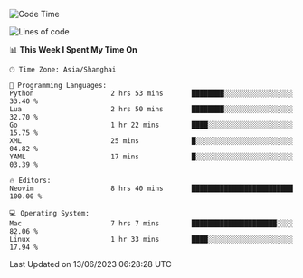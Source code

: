 <!--START_SECTION:waka-->
![Code Time](http://img.shields.io/badge/Code%20Time-1%2C394%20hrs%208%20mins-blue)

![Lines of code](https://img.shields.io/badge/From%20Hello%20World%20I%27ve%20Written-261.7%20thousand%20lines%20of%20code-blue)

📊 **This Week I Spent My Time On** 

```text
🕑︎ Time Zone: Asia/Shanghai

💬 Programming Languages: 
Python                   2 hrs 53 mins       ████████░░░░░░░░░░░░░░░░░   33.40 % 
Lua                      2 hrs 50 mins       ████████░░░░░░░░░░░░░░░░░   32.70 % 
Go                       1 hr 22 mins        ████░░░░░░░░░░░░░░░░░░░░░   15.75 % 
XML                      25 mins             █░░░░░░░░░░░░░░░░░░░░░░░░   04.82 % 
YAML                     17 mins             █░░░░░░░░░░░░░░░░░░░░░░░░   03.39 % 

🔥 Editors: 
Neovim                   8 hrs 40 mins       █████████████████████████   100.00 % 

💻 Operating System: 
Mac                      7 hrs 7 mins        █████████████████████░░░░   82.06 % 
Linux                    1 hr 33 mins        ████░░░░░░░░░░░░░░░░░░░░░   17.94 % 
```


 Last Updated on 13/06/2023 06:28:28 UTC
<!--END_SECTION:waka-->
